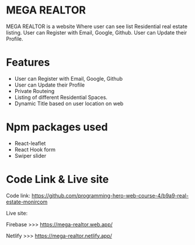 # MEGA REALTOR


MEGA REALTOR is a website Where user can see list Residential real estate listing. User can Register with Email, Google, Github. 
User can Update their Profile.

#  Features

- User can Register with Email, Google, Github 
- User can Update their Profile
- Private Routeing
- Listing of different Residential Spaces.
- Dynamic Title based on user location on web

# Npm packages used  

* React-leaflet
* React Hook form
* Swiper slider

# Code Link & Live site

Code link:
https://github.com/programming-hero-web-course-4/b9a9-real-estate-monircom

Live site:

Firebase >>> https://mega-realtor.web.app/

Netlify >>> https://mega-realtor.netlify.app/
